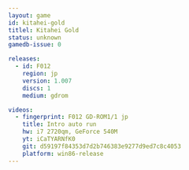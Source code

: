 ```yaml
---
layout: game
id: kitahei-gold
titlel: Kitahei Gold
status: unknown
gamedb-issue: 0

releases:
  - id: F012
    region: jp
    version: 1.007
    discs: 1
    medium: gdrom

videos:
  - fingerprint: F012 GD-ROM1/1 jp
    title: Intro auto run
    hw: i7 2720qm, GeForce 540M
    yt: iCaTYARNfK0
    git: d59197f84353d7d2b746383e9277d9ed7c8c4053
    platform: win86-release
---
```

